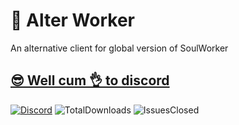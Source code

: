 # 🤪 Alter Worker

An alternative client for global version of SoulWorker

## [😎 Well cum 👌 to discord](http://discord.gg/SequFJP)

[![Discord](https://img.shields.io/discord/606442027873206292?style=for-the-badge)](http://discord.gg/SequFJP)
![TotalDownloads](https://img.shields.io/github/downloads/SpaceAfterYou/AlterWorker/total?style=for-the-badge)
![IssuesClosed](https://img.shields.io/github/issues-closed-raw/SpaceAfterYou/AlterWorker?style=for-the-badge)
